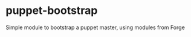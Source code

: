 puppet-bootstrap
================

Simple module to bootstrap a puppet master, using modules from Forge
